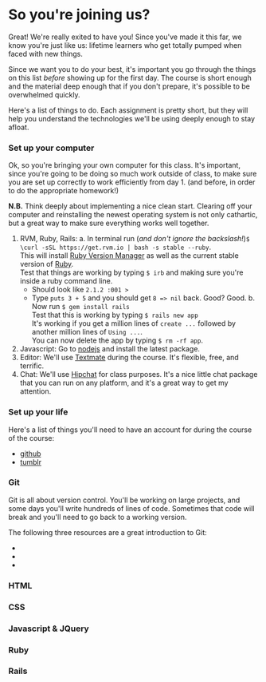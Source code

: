 # So you're joining us?
Great!  We're really exited to have you!  Since you've made it this far, we know you're just like us: lifetime learners who get totally pumped when faced with new things.  

Since we want you to do your best, it's important you go through the things on this list *before* showing up for the first day.  The course is short enough and the material deep enough that if you don't prepare, it's possible to be overwhelmed quickly.  

Here's a list of things to do.  Each assignment is pretty short, but they will help you understand the technologies we'll be using deeply enough to stay afloat.  

### Set up your computer
Ok, so you're bringing your own computer for this class.  It's important, since you're going to be doing so much work outside of class, to make sure you are set up correctly to work efficiently from day 1. (and before, in order to do the appropriate homework!)

**N.B.** Think deeply about implementing a nice clean start.  Clearing off your computer and reinstalling the newest operating system is not only cathartic, but a great way to make sure everything works well together.

1. RVM, Ruby, Rails: 
	a. In terminal run (*and don't ignore the backslash!*)`$ \curl -sSL https://get.rvm.io | bash -s stable --ruby`.  
	This will install [Ruby Version Manager](https://rvm.io) as well as the current stable version of [Ruby](https://www.ruby-lang.org/en/).  
	Test that things are working by typing `$ irb` and making sure you're inside a ruby command line.
	- Should look like `2.1.2 :001 >` 
	- Type `puts 3 + 5` and you should get `8 => nil` back.  Good?  Good.
	b. Now run `$ gem install rails`  
	Test that this is working by typing `$ rails new app`  
	It's working if you get a million lines of `create ...` followed by another million lines of `Using ...`.  
	You can now delete the app by typing `$ rm -rf app`.
2. Javascript: Go to [nodejs](http://nodejs.org/) and install the latest package.  
3. Editor: We'll use [Textmate](http://macromates.com/download) during the course.  It's flexible, free, and terrific.
4. Chat: We'll use [Hipchat](http://hipchat.com) for class purposes.  It's a nice little chat package that you can run on any platform, and it's a great way to get my attention.


### Set up your life
Here's a list of things you'll need to have an account for during the course of the course:

- [github](https://github.com/)
- [tumblr](http://www.tumblr.com/)



### Git
Git is all about version control.  You'll be working on large projects, and some days you'll write hundreds of lines of code.  Sometimes that code will break and you'll need to go back to a working version.

The following three resources are a great introduction to Git:
- [](https://try.github.io/levels/1/challenges/1)
- [](http://git-scm.com/book)
- [](http://vimeo.com/16395537)

### HTML

### CSS

### Javascript & JQuery

### Ruby

### Rails